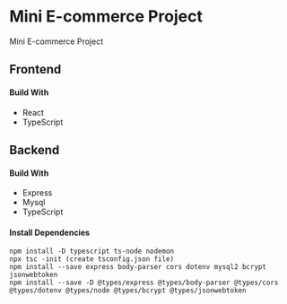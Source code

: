 # Mini E-commerce Project

Mini E-commerce Project

## Frontend

#### Build With

- React
- TypeScript

## Backend

#### Build With

- Express
- Mysql
- TypeScript

#### Install Dependencies

```
npm install -D typescript ts-node nodemon
npx tsc -init (create tsconfig.json file)
npm install --save express body-parser cors dotenv mysql2 bcrypt jsonwebtoken
npm install --save -D @types/express @types/body-parser @types/cors @types/dotenv @types/node @types/bcrypt @types/jsonwebtoken
```
